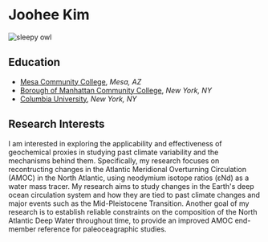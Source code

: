 # Joohee Kim

![sleepy owl](https://compote.slate.com/images/3842adcf-2202-43b4-89ee-4af8e7d15d82.jpg)

## Education
- [Mesa Community College](https://www.mesacc.edu), _Mesa, AZ_
- [Borough of Manhattan Community College](https://www.bmcc.cuny.edu), _New York, NY_
- [Columbia University](https://www.columbia.edu), _New York, NY_

## Research Interests
I am interested in exploring the applicability and effectiveness of geochemical proxies in studying past climate variability and the mechanisms behind them. Specifically, my research focuses on recontructing changes in the Atlantic Meridional Overturning Circulation (AMOC) in the North Atlantic, using neodymium isotope ratios (εNd) as a water mass tracer. My research aims to study changes in the Earth's deep ocean circulation system and how they are tied to past climate changes and major events such as the Mid-Pleistocene Transition. Another goal of my research is to establish reliable constraints on the composition of the North Atlantic Deep Water throughout time, to provide an improved AMOC end-member reference for paleoceagraphic studies.

